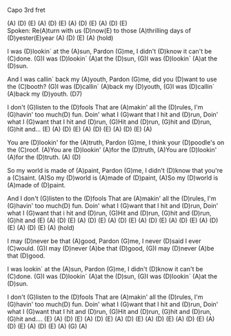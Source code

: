 Capo 3rd fret

(A)  (D) (E)  (A)  (D) (E)  (A)  (D) (E)  (A)  (D) (E)  
Spoken: Re(A)turn with us (D)now(E) to those (A)thrilling days of
(D)yester(E)year
(A)  (D) (E) (A) (hold)

I was (D)lookin´ at the (A)sun,
Pardon (G)me, I didn't (D)know it can't be (C)done.
(G)I was (D)lookin´ (A)at the (D)sun,
(G)I was (D)lookin´ (A)at the (D)sun.

And I was callin´ back my (A)youth,
Pardon (G)me, did you (D)want to use the (C)booth?
(G)I was (D)callin´ (A)back my (D)youth,
(G)I was (D)callin´ (A)back my (D)youth. (D7)

I don't (G)listen to the (D)fools
That are (A)makin' all the (D)rules,
I'm (G)havin' too much(D) fun.
Doin' what I (G)want that I hit and (D)run,
Doin' what I (G)want that I hit and (D)run,
(G)Hit and (D)run, (G)hit and (D)run, (G)hit and...
(E)  (A)  (D) (E)  (A)  (D) (E)  (A)  (D) (E)  (A)

You are (D)lookin' for the (A)truth,
Pardon (G)me, I think your (D)poodle's on the (C)roof.
(A)You are (D)lookin' (A)for the (D)truth,
(A)You are (D)lookin' (A)for the (D)truth. (A) (D)

So my world is made of (A)paint,
Pardon (G)me, I didn't (D)know that you're a (C)saint.
(A)So my (D)world is (A)made of (D)paint,
(A)So my (D)world is (A)made of (D)paint.

And I don't (G)listen to the (D)fools
That are (A)makin' all the (D)rules,
I'm (G)havin' too much(D) fun.
Doin' what I (G)want that I hit and (D)run,
Doin' what I (G)want that i hit and (D)run,
(G)Hit and (D)run, (G)hit and (D)run, (G)hit and
(E)  (A)  (D) (E)  (A)  (D) (E)  (A)  (D) (E)
(A)  (D) (E)  (A)  (D) (E)  (A)  (D) (E)
(A)  (D) (E)  (A) (hold)

I may (D)never be that (A)good,
Pardon (G)me, I never (D)said I ever (C)would.
(G)I may (D)never (A)be that (D)good,
(G)I may (D)never (A)be that (D)good.

I was lookin´ at the (A)sun,
Pardon (G)me, I didn't (D)know it can't be (C)done.
(G)I was (D)lookin´ (A)at the (D)sun,
(G)I was (D)lookin´ (A)at the (D)sun.

I don't (G)listen to the (D)fools
That are (A)makin' all the (D)rules,
I'm (G)havin' too much(D) fun.
Doin' what I (G)want that I hit and (D)run,
Doin' what I (G)want that I hit and (D)run,
(G)Hit and (D)run, (G)hit and (D)run, (G)hit and....
(E)  (A)  (D) (E)  (A)  (D) (E)  (A)  (D) (E)
(A)  (D) (E)  (A)  (D) (E)  (A)  (D) (E)
(A)  (D) (E)  (A) (G) (A)
